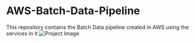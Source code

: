 # AWS-Batch-Data-Pipeline
This repository contains the Batch Data pipeline created in AWS using the services in it
![Project Image](https://user-images.githubusercontent.com/113308141/231860919-704f0ab8-ed62-4062-ad48-9af6c61a2a6d.png)
